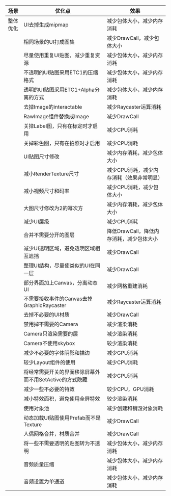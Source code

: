 | 场景     | 优化点                                                  | 效果                                      |
|----------|---------------------------------------------------------|-------------------------------------------|
| 整体优化 | UI去掉生成mipmap                                        | 减少包体大小，减少内存消耗                |
|          | 相同场景的UI打成图集                                    | 减少DrawCall，减少包体大小                |
|          | 尽量使用重复UI贴图，减少重复资源                        | 减少包体大小，减少内存消耗                |
|          | 不透明的UI贴图采用ETC1的压缩格式                        | 减少包体大小，减少内存消耗                |
|          | 透明的UI贴图采用ETC1+Alpha分离的方式                    | 减少包体大小，减少内存消耗                |
|          | 去掉Image的interactable                                 | 减少Raycaster运算消耗                     |
|          | RawImage组件替换成Image                                 | 减少DrawCall                              |
|          | 关掉Label图，只有在标定时才启用                         | 减少CPU消耗                               |
|          | 关掉彩色图，只有在拍照时才启用                          | 减少CPU消耗                               |
|          | UI贴图尺寸修改                                          | 减少内存消耗，减少包体大小                |
|          | 减小RenderTexture尺寸                                   | 减少CPU消耗，减少内存消耗（效果非常明显） |
|          | 减小视频尺寸和码率                                      | 减少CPU消耗，减少包体大小                 |
|          | 大图尺寸修改为2的幂次方                                 | 减少内存消耗，减少包体大小                |
|          | 减少UI层级                                              | 减少CPU消耗                               |
|          | 合并不需要分开的图层                                    | 降低DrawCall，降低内存消耗，减少包体大小  |
|          | 减少UI透明区域，避免透明区域相互遮挡                    | 减少DrawCall                              |
|          | 整理UI结构，尽量使类似的UI在同一层                      | 减少DrawCall                              |
|          | 部分界面加上Canvas，分离动态UI                          | 减少网格重建消耗                          |
|          | 不需要接收事件的Canvas去掉GraphicRaycaster              | 减少Raycaster运算消耗                     |
|          | 去掉不必要的UI材质                                      | 减少DrawCall                              |
|          | 禁用掉不需要的Camera                                    | 减少渲染消耗                              |
|          | Camera只渲染需要的层                                    | 减少渲染消耗                              |
|          | Camera不使用skybox                                      | 较少渲染消耗                              |
|          | 减少不必要的字体阴影和描边                              | 减少GPU消耗                               |
|          | 较少Layout组件的使用                                    | 减少CPU消耗                               |
|          | 将经常需要开关的界面移除屏幕外而不用SetActive的方式隐藏 | 减少CPU消耗                               |
|          | 减少一些不必要的特效                                    | 较少CPU，GPU消耗                          |
|          | 减小特效面积，避免使用全屏特效                          | 较少渲染消耗                              |
|          | 使用对象池                                              | 减少创建和销毁对象消耗                    |
|          | 动态加载UI贴图使用Prefab而不是Texture                   | 减少DrawCall                              |
|          | 人偶网格合并，材质合并                                  | 减少DrawCall                              |
|          | 将一些不需要透明的贴图转为不透明                        | 减少包体大小，减少内存消耗                |
|          | 音频质量压缩                                          | 减少包体大小，减少内存消耗                |
|          | 音频设置为单通道                                       | 减少包体大小，减少内存消耗                |